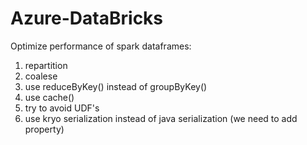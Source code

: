 # Azure-DataBricks

Optimize performance of spark dataframes:
1. repartition
2. coalese
3. use reduceByKey() instead of groupByKey()
4. use cache()
5. try to avoid UDF's
6. use kryo serialization instead of java serialization (we need to add property)
